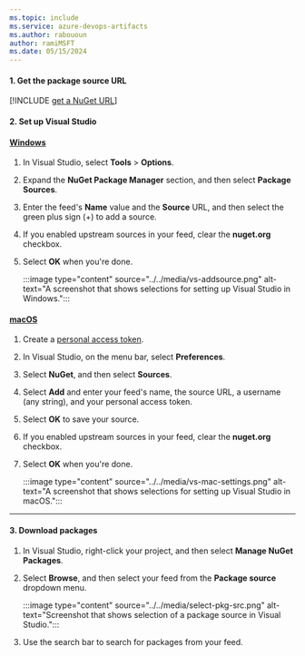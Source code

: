 ```yaml
---
ms.topic: include
ms.service: azure-devops-artifacts
ms.author: rabououn
author: ramiMSFT
ms.date: 05/15/2024
---
```


#### 1. Get the package source URL

[!INCLUDE [get a NuGet URL](nuget-consume-endpoint.md)]

#### 2. Set up Visual Studio

#### [Windows](#tab/windows/)

1. In Visual Studio, select **Tools** > **Options**.

1. Expand the **NuGet Package Manager** section, and then select **Package Sources**.

1. Enter the feed's **Name** value and the **Source** URL, and then select the green plus sign (+) to add a source.

1. If you enabled upstream sources in your feed, clear the **nuget.org** checkbox.

1. Select **OK** when you're done.

    :::image type="content" source="../../media/vs-addsource.png" alt-text="A screenshot that shows selections for setting up Visual Studio in Windows.":::

#### [macOS](#tab/macOS/)

1. Create a [personal access token](../../../organizations/accounts/use-personal-access-tokens-to-authenticate.md).

1. In Visual Studio, on the menu bar, select **Preferences**.

1. Select **NuGet**, and then select **Sources**.

1. Select **Add** and enter your feed's name, the source URL, a username (any string), and your personal access token.

1. Select **OK** to save your source.

1. If you enabled upstream sources in your feed, clear the **nuget.org** checkbox.

1. Select **OK** when you're done.

    :::image type="content" source="../../media/vs-mac-settings.png" alt-text="A screenshot that shows selections for setting up Visual Studio in macOS.":::

---

#### 3. Download packages

1. In Visual Studio, right-click your project, and then select **Manage NuGet Packages**.

1. Select **Browse**, and then select your feed from the **Package source** dropdown menu.

    :::image type="content" source="../../media/select-pkg-src.png" alt-text="Screenshot that shows selection of a package source in Visual Studio.":::

1. Use the search bar to search for packages from your feed.
